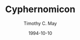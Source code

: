 ---
layout: writing
title: Cyphernomicon
date: 1994-10-10
categories: ['Cypherpunk']
author: ['Timothy C. May']
excerpt: The Cypherpunks have existed since September, 1992. In that time, a vast amount has been written on cryptography, key escrow, Clipper, the Net, the Information Superhighway, cyber terrorists, and crypto anarchy. We have found ourselves (or _placed_ ourselves) at the center of the storm.
external_url: https://ia600208.us.archive.org/10/items/cyphernomicon/cyphernomicon.txt
---